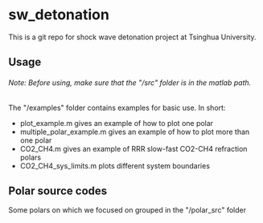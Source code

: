 # sw_detonation
This is a git repo for shock wave detonation project at Tsinghua University.


## Usage
###### Note: Before using, make sure that the "/src" folder is in the matlab path.
The "/examples" folder contains examples for basic use. In short:

  - plot_example.m gives an example of how to plot one polar
  - multiple_polar_example.m gives an example of how to plot more than one polar
  - CO2_CH4.m gives an example of RRR slow-fast CO2-CH4 refraction polars
  - CO2_CH4_sys_limits.m plots different system boundaries

## Polar source codes
Some polars on which we focused on grouped in the "/polar_src" folder
